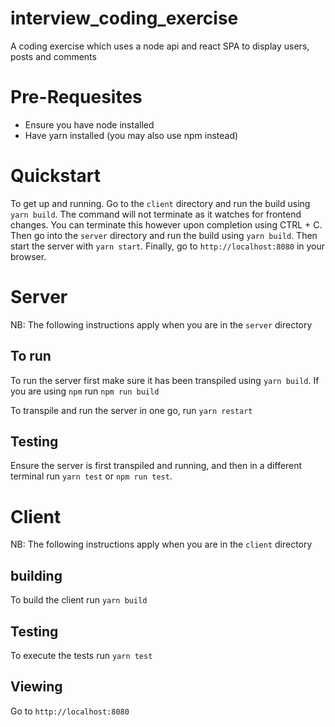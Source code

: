 # interview_coding_exercise
A coding exercise which uses a node api and react SPA to display users, posts and comments

# Pre-Requesites
* Ensure you have node installed
* Have yarn installed (you may also use npm instead)

# Quickstart
To get up and running. Go to the `client` directory and run the build using `yarn build`. The command will not terminate as it watches for frontend changes. You can terminate this however upon completion using CTRL + C. Then go into the `server` directory and run the build using `yarn build`. Then start the server with `yarn start`. Finally, go to `http://localhost:8080` in your browser.

# Server
NB: The following instructions apply when you are in the `server` directory

## To run
To run the server first make sure it has been transpiled using `yarn build`. If you are using `npm` run `npm run build`

To transpile and run the server in one go, run `yarn restart`

## Testing
Ensure the server is first transpiled and running, and then in a different terminal run `yarn test` or `npm run test`.

# Client
NB: The following instructions apply when you are in the `client` directory

## building
To build the client run `yarn build`

## Testing
To execute the tests run `yarn test`

## Viewing
Go to `http://localhost:8080`
